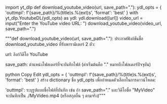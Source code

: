 import yt_dlp
def download_youtube_video(url, save_path="."):
    ydl_opts = {
        'outtmpl': f'{save_path}/%(title)s.%(ext)s',
        'format': 'best'
    }
    with yt_dlp.YoutubeDL(ydl_opts) as ydl:
        ydl.download([url])
video_url = input("Enter the YouTube video URL: ")
download_youtube_video(video_url, save_path=".")


"""def download_youtube_video(url, save_path="."):
ประกาศฟังก์ชันชื่อ download_youtube_video ที่รับพารามิเตอร์ 2 ตัว:

url: ลิงก์วิดีโอ YouTube

save_path: ตำแหน่งโฟลเดอร์ที่จะบันทึกไฟล์ (ค่าเริ่มต้นคือ "." หมายถึงโฟลเดอร์ปัจจุบัน)

python
Copy
Edit
    ydl_opts = {
        'outtmpl': f'{save_path}/%(title)s.%(ext)s',
        'format': 'best'
    }
สร้าง dictionary ชื่อ ydl_opts เพื่อกำหนดตัวเลือกในการดาวน์โหลด:

'outtmpl': ระบุรูปแบบชื่อไฟล์ที่บันทึก เช่น ถ้า save_path="." และวิดีโอชื่อ "MyVideo" จะบันทึกเป็น ./MyVideo.mp4 (หรือสกุลอื่น ๆ ตามจริง)"""


